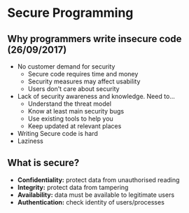 # Secure Programming

## Why programmers write insecure code (26/09/2017)
- No customer demand for security
  - Secure code requires time and money
  - Security measures may affect usability
  - Users don't care about security
- Lack of security awareness and knowledge. Need to...
  - Understand the threat model
  - Know at least main security bugs
  - Use existing tools to help you
  - Keep updated at relevant places
- Writing Secure code is hard
- Laziness

## What is secure?
- **Confidentiality:** protect data from unauthorised reading
- **Integrity:** protect data from tampering
- **Availability:** data must be available to legitimate users
- **Authentication:** check identity of users/processes

